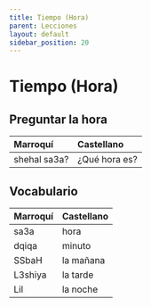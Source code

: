 ```yaml
---
title: Tiempo (Hora)
parent: Lecciones
layout: default
sidebar_position: 20
---
```


# Tiempo (Hora)

## Preguntar la hora

| Marroquí     | Castellano    |
|:-------------|:--------------|
| shehal sa3a? | ¿Qué hora es? |


## Vocabulario

| Marroquí | Castellano |
|:---------|:-----------|
| sa3a     | hora       |
| dqiqa    | minuto     |
| SSbaH    | la mañana  |
| L3shiya  | la tarde   |
| Lil      | la noche   |

